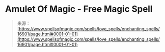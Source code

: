 <!--yml
category: 未分类
date: 2024-06-12 18:57:40
-->

# Amulet Of Magic - Free Magic Spell

> 来源：[https://www.spellsofmagic.com/spells/love_spells/enchanting_spells/16901/page.html#0001-01-01](https://www.spellsofmagic.com/spells/love_spells/enchanting_spells/16901/page.html#0001-01-01)